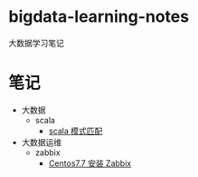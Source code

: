 # bigdata-learning-notes
大数据学习笔记


# 笔记

* 大数据
  * scala
    * [scala 模式匹配](note/scala/scala模式匹配match.md)
* 大数据运维
  * zabbix
    * [Centos7.7 安装 Zabbix](note/zabbix/Centos7.7安装Zabbix.md)
